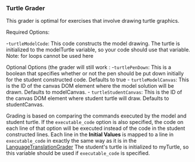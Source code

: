 ### Turtle Grader

This grader is optimal for exercises that involve drawing turtle graphics.

Required Options:

-`turtleModelCode`: This code constructs the model drawing. The turtle is initialized to the modelTurtle variable, so your code should use that variable. Note: for loops cannot be used here

Optional Options (the grader will still work :
\-`turtlePenDown`: This is a boolean that specifies whether or not the pen should be put down initially for the student constructed code. Defaults to true
\- `turtleModelCanvas`: This is the ID of the canvas DOM element where the model solution will be drawn. Defaults to modelCanvas.
\- `turtleStudentCanvas`: This is the ID of the canvas DOM element where student turtle will draw. Defaults to studentCanvas.

Grading is based on comparing the commands executed by the model and student turtle. If the `executable_code` option is also specified, the code on each line of that option will be executed instead of the code in the student constructed lines. Each line in the **Initial Values** is mapped to a line in `executable_code` in exactly the same way as it is in the [LanguageTranslationGrader](THATPAGEGOESHERE) The student's turtle is initialized to myTurtle, so this variable should be used if `executable_code` is specified.